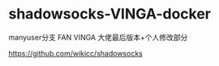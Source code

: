 # shadowsocks-VINGA-docker

manyuser分支
FAN VINGA 大佬最后版本+个人修改部分

https://github.com/wikicc/shadowsocks
